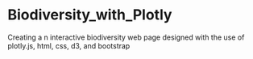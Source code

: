 # Biodiversity_with_Plotly
Creating a n interactive biodiversity web page designed with the use of plotly.js, html, css, d3, and bootstrap
